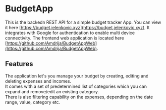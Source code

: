 # BudgetApp

This is the backedn REST API for a simple budget tracker App. You can view it here [https://budget.jelenkovic.xyz](https://budget.jelenkovic.xyz). 
It integrates with Google for authentication to enable multi device connectivity. The frontend web application is located here [https://github.com/Amdrija/BudgetAppWeb](https://github.com/Amdrija/BudgetAppWeb).

## Features

The application let's you manage your budget by creating, editing and deleting expenses and incomes.  
It comes with a set of predetermined list of categories which you can expand and remove/edit an existing category.  
There is also filtering capability on the expenses, depending on the date range, value, category etc.
